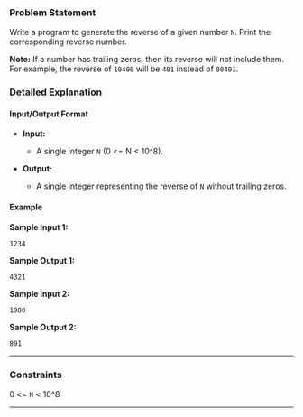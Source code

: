 ### Problem Statement

Write a program to generate the reverse of a given number `N`. Print the corresponding reverse number.

**Note:** If a number has trailing zeros, then its reverse will not include them. For example, the reverse of `10400` will be `401` instead of `00401`.

### Detailed Explanation

#### Input/Output Format

- **Input:** 
  - A single integer `N` (0 <= N < 10^8).

- **Output:** 
  - A single integer representing the reverse of `N` without trailing zeros.

#### Example

**Sample Input 1:**
```
1234
```

**Sample Output 1:**
```
4321
```

**Sample Input 2:**
```
1980
```

**Sample Output 2:**
```
891
```

---

### Constraints
0 <= `N` < 10^8

---
